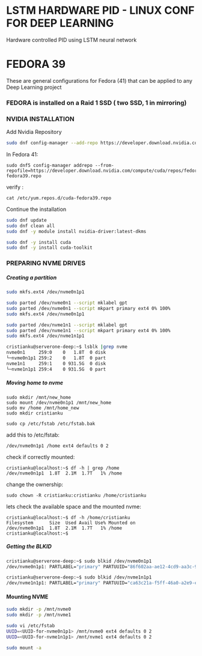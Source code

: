 # LSTM HARDWARE PID - LINUX CONF FOR DEEP LEARNING
Hardware controlled PID using LSTM neural network

# FEDORA 39
These are general configurations for Fedora (41) that can be applied to any Deep Learning project

### FEDORA is installed on a Raid 1 SSD ( two SSD, 1 in mirroring)

### NVIDIA INSTALLATION

Add Nvidia Repository
```bash
sudo dnf config-manager --add-repo https://developer.download.nvidia.com/compute/cuda/repos/fedora39/x86_64/cuda-fedora39.repo
```
In Fedora 41:
```commandline
sudo dnf5 config-manager addrepo --from-repofile=https://developer.download.nvidia.com/compute/cuda/repos/fedora39/x86_64/cuda-fedora39.repo
```
verify :
```commandline
cat /etc/yum.repos.d/cuda-fedora39.repo

```
Continue the installation
```bash
sudo dnf update
sudo dnf clean all
sudo dnf -y module install nvidia-driver:latest-dkms

sudo dnf -y install cuda
sudo dnf -y install cuda-toolkit
````

### PREPARING NVME DRIVES

##### Creating a partition
```bash
sudo mkfs.ext4 /dev/nvme0n1p1

sudo parted /dev/nvme0n1 --script mklabel gpt
sudo parted /dev/nvme0n1 --script mkpart primary ext4 0% 100%
sudo mkfs.ext4 /dev/nvme0n1p1

sudo parted /dev/nvme1n1 --script mklabel gpt
sudo parted /dev/nvme1n1 --script mkpart primary ext4 0% 100%
sudo mkfs.ext4 /dev/nvme1n1p1

cristianku@serverone-deep:~$ lsblk |grep nvme
nvme0n1     259:0    0   1.8T  0 disk  
└─nvme0n1p1 259:2    0   1.8T  0 part  
nvme1n1     259:1    0 931.5G  0 disk  
└─nvme1n1p1 259:4    0 931.5G  0 part 
```

##### Moving home to nvme
```commandline
sudo mkdir /mnt/new_home
sudo mount /dev/nvme0n1p1 /mnt/new_home
sudo mv /home /mnt/home_new
sudo mkdir cristianku

sudo cp /etc/fstab /etc/fstab.bak
```
add this to /etc/fstab:
```commandline
/dev/nvme0n1p1 /home ext4 defaults 0 2
```
check if correctly mounted:
```commandline
cristianku@localhost:~$ df -h | grep /home
/dev/nvme0n1p1  1.8T  2.1M  1.7T   1% /home
```
change the ownership:
```commandline
sudo chown -R cristianku:cristianku /home/cristianku
```
lets check the available space and the mounted nvme:
```commandline
cristianku@localhost:~$ df -h /home/cristianku
Filesystem      Size  Used Avail Use% Mounted on
/dev/nvme0n1p1  1.8T  2.1M  1.7T   1% /home
cristianku@localhost:~$ 
```

##### Getting the BLKID
```bash
cristianku@serverone-deep:~$ sudo blkid /dev/nvme0n1p1
/dev/nvme0n1p1: PARTLABEL="primary" PARTUUID="86f602aa-ae12-4cd9-aa3c-9ca74816e3c1"

cristianku@serverone-deep:~$ sudo blkid /dev/nvme1n1p1
/dev/nvme1n1p1: PARTLABEL="primary" PARTUUID="ca63c21a-f5ff-46a0-a2e9-e961a89ec0a2"
```

#### Mounting NVME
```bash
sudo mkdir -p /mnt/nvme0
sudo mkdir -p /mnt/nvme1

sudo vi /etc/fstab
UUID=<UUID-for-nvme0n1p1> /mnt/nvme0 ext4 defaults 0 2
UUID=<UUID-for-nvme1n1p1> /mnt/nvme1 ext4 defaults 0 2

sudo mount -a

```